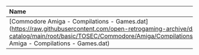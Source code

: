 |Name|Size|
|:---|---:|
|[Commodore Amiga - Compilations - Games.dat](https://raw.githubusercontent.com/open-retrogaming-archive/dat-catalog/main/root/basic/TOSEC/Commodore/Amiga/Compilations/Games/Commodore Amiga - Compilations - Games.dat)|463417|
